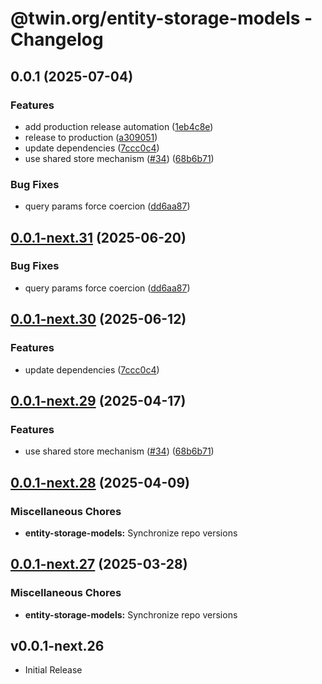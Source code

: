 # @twin.org/entity-storage-models - Changelog

## 0.0.1 (2025-07-04)


### Features

* add production release automation ([1eb4c8e](https://github.com/twinfoundation/entity-storage/commit/1eb4c8ee3eb099defdfc2d063ae44935276dcae8))
* release to production ([a309051](https://github.com/twinfoundation/entity-storage/commit/a3090519adebf7943232b4df12e4c6bd5afe7eed))
* update dependencies ([7ccc0c4](https://github.com/twinfoundation/entity-storage/commit/7ccc0c429125d073dc60b3de6cf101abc8cc6cba))
* use shared store mechanism ([#34](https://github.com/twinfoundation/entity-storage/issues/34)) ([68b6b71](https://github.com/twinfoundation/entity-storage/commit/68b6b71e7a96d7d016cd57bfff36775b56bf3f93))


### Bug Fixes

* query params force coercion ([dd6aa87](https://github.com/twinfoundation/entity-storage/commit/dd6aa87efdfb60bab7d6756a86888863c45c51a7))

## [0.0.1-next.31](https://github.com/twinfoundation/entity-storage/compare/entity-storage-models-v0.0.1-next.30...entity-storage-models-v0.0.1-next.31) (2025-06-20)


### Bug Fixes

* query params force coercion ([dd6aa87](https://github.com/twinfoundation/entity-storage/commit/dd6aa87efdfb60bab7d6756a86888863c45c51a7))

## [0.0.1-next.30](https://github.com/twinfoundation/entity-storage/compare/entity-storage-models-v0.0.1-next.29...entity-storage-models-v0.0.1-next.30) (2025-06-12)


### Features

* update dependencies ([7ccc0c4](https://github.com/twinfoundation/entity-storage/commit/7ccc0c429125d073dc60b3de6cf101abc8cc6cba))

## [0.0.1-next.29](https://github.com/twinfoundation/entity-storage/compare/entity-storage-models-v0.0.1-next.28...entity-storage-models-v0.0.1-next.29) (2025-04-17)


### Features

* use shared store mechanism ([#34](https://github.com/twinfoundation/entity-storage/issues/34)) ([68b6b71](https://github.com/twinfoundation/entity-storage/commit/68b6b71e7a96d7d016cd57bfff36775b56bf3f93))

## [0.0.1-next.28](https://github.com/twinfoundation/entity-storage/compare/entity-storage-models-v0.0.1-next.27...entity-storage-models-v0.0.1-next.28) (2025-04-09)


### Miscellaneous Chores

* **entity-storage-models:** Synchronize repo versions

## [0.0.1-next.27](https://github.com/twinfoundation/entity-storage/compare/entity-storage-models-v0.0.1-next.26...entity-storage-models-v0.0.1-next.27) (2025-03-28)


### Miscellaneous Chores

* **entity-storage-models:** Synchronize repo versions

## v0.0.1-next.26

- Initial Release
